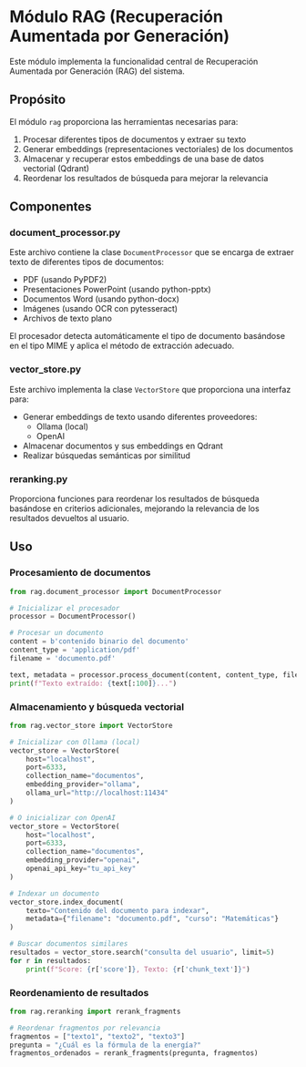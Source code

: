 # Módulo RAG (Recuperación Aumentada por Generación)

Este módulo implementa la funcionalidad central de Recuperación Aumentada por Generación (RAG) del sistema.

## Propósito

El módulo `rag` proporciona las herramientas necesarias para:

1. Procesar diferentes tipos de documentos y extraer su texto
2. Generar embeddings (representaciones vectoriales) de los documentos
3. Almacenar y recuperar estos embeddings de una base de datos vectorial (Qdrant)
4. Reordenar los resultados de búsqueda para mejorar la relevancia

## Componentes

### document_processor.py

Este archivo contiene la clase `DocumentProcessor` que se encarga de extraer texto de diferentes tipos de documentos:

- PDF (usando PyPDF2)
- Presentaciones PowerPoint (usando python-pptx)
- Documentos Word (usando python-docx)
- Imágenes (usando OCR con pytesseract)
- Archivos de texto plano

El procesador detecta automáticamente el tipo de documento basándose en el tipo MIME y aplica el método de extracción adecuado.

### vector_store.py

Este archivo implementa la clase `VectorStore` que proporciona una interfaz para:

- Generar embeddings de texto usando diferentes proveedores:
  - Ollama (local)
  - OpenAI
- Almacenar documentos y sus embeddings en Qdrant
- Realizar búsquedas semánticas por similitud

### reranking.py

Proporciona funciones para reordenar los resultados de búsqueda basándose en criterios adicionales, mejorando la relevancia de los resultados devueltos al usuario.

## Uso

### Procesamiento de documentos

```python
from rag.document_processor import DocumentProcessor

# Inicializar el procesador
processor = DocumentProcessor()

# Procesar un documento
content = b'contenido binario del documento'
content_type = 'application/pdf'
filename = 'documento.pdf'

text, metadata = processor.process_document(content, content_type, filename)
print(f"Texto extraído: {text[:100]}...")
```

### Almacenamiento y búsqueda vectorial

```python
from rag.vector_store import VectorStore

# Inicializar con Ollama (local)
vector_store = VectorStore(
    host="localhost",
    port=6333,
    collection_name="documentos",
    embedding_provider="ollama",
    ollama_url="http://localhost:11434"
)

# O inicializar con OpenAI
vector_store = VectorStore(
    host="localhost",
    port=6333,
    collection_name="documentos",
    embedding_provider="openai",
    openai_api_key="tu_api_key"
)

# Indexar un documento
vector_store.index_document(
    texto="Contenido del documento para indexar",
    metadata={"filename": "documento.pdf", "curso": "Matemáticas"}
)

# Buscar documentos similares
resultados = vector_store.search("consulta del usuario", limit=5)
for r in resultados:
    print(f"Score: {r['score']}, Texto: {r['chunk_text']}")
```

### Reordenamiento de resultados

```python
from rag.reranking import rerank_fragments

# Reordenar fragmentos por relevancia
fragmentos = ["texto1", "texto2", "texto3"]
pregunta = "¿Cuál es la fórmula de la energía?"
fragmentos_ordenados = rerank_fragments(pregunta, fragmentos)
```
